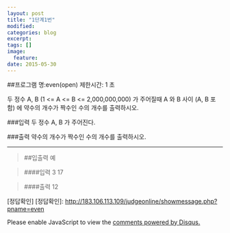 ```yaml
---
layout: post
title: "1단계1번"
modified:
categories: blog
excerpt:
tags: []
image:
  feature:
date: 2015-05-30
---
```

##프로그램 명:even(open)
제한시간: 1 초


두 정수 A, B (1 <= A <= B <= 2,000,000,000) 가 주어질때 A 와 B 사이 (A, B 포함) 에 약수의 개수가 짝수인 수의 개수를 출력하시오. 

###입력
두 정수 A, B 가 주어진다. 

###출력
약수의 개수가 짝수인 수의 개수를 출력하시오. 

-------
> ##입출력 예

> ####입력
3 17

> ####출력
12

[정답확인]
[정답확인]: http://183.106.113.109/judgeonline/showmessage.php?pname=even

<div id="disqus_thread"></div>
<script type="text/javascript">
    /* * * CONFIGURATION VARIABLES * * */
    var disqus_shortname = 'junyoung0225';
    
    /* * * DON'T EDIT BELOW THIS LINE * * */
    (function() {
        var dsq = document.createElement('script'); dsq.type = 'text/javascript'; dsq.async = true;
        dsq.src = '//' + disqus_shortname + '.disqus.com/embed.js';
        (document.getElementsByTagName('head')[0] || document.getElementsByTagName('body')[0]).appendChild(dsq);
    })();
</script>
<noscript>Please enable JavaScript to view the <a href="https://disqus.com/?ref_noscript" rel="nofollow">comments powered by Disqus.</a></noscript>

